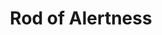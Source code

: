 ---
title: "Rod of Alertness"

rod:
  aura: "Moderate abjuration, divination, enchantment, and evocation"
  casterLevel: "11th"
  prerequisites:
    feats: ["{% feat_link craft-rod %}"]
    spells: ["{% spell_link alarm %}", "{% spell_link detect-chaos %}", "{% spell_link detect-evil %}", "{% spell_link detect-good %}", "{% spell_link detect-law %}", "{% spell_link detect-magic %}", "{% spell_link discern-lies %}", "{% spell_link light %}", "{% spell_link see-invisibility %}", "{% spell_link prayer %}", "{% spell_link animate-objects %}"]
    special: []
  marketPrice: 85000
  description: |
    This rod is indistinguishable from a _+1 light mace_. It has eight flanges on its macelike head. The rod bestows a +1 insight bonus on initiative checks. If grasped firmly, the rod enables the holder to use {% spell_link detect-evil %}, {% spell_link detect-good %}, {% spell_link detect-chaos %}, {% spell_link detect-law %}, {% spell_link detect-magic %}, {% spell_link discern-lies %}, {% spell_link light %}, or {% spell_link see-invisibility %}. Each different use is a standard action.

    If the head of a _rod of alertness_ is planted in the ground, and the possessor wills it to alertness (a standard action), the rod senses any creature within 120 feet who intends to harm the possessor. At the same time, the rod creates the effect of a {% spell_link prayer %} spell upon all creatures friendly to the possessor in a 20-foot radius. Immediately thereafter, the rod sends forth a mental alert to these friendly creatures, warning them of possible danger from the unfriendly creature or creatures within the 120-foot radius. These effects last for 10 minutes, and the rod can perform this function once per day. Last, the rod can be used to simulate the casting of an {% spell_link animate-objects %} spell, utilizing any eleven (or fewer) Small objects located roughly around the perimeter of a 5-foot-radius circle centered on the rod when planted in the ground. Objects remain animated for 11 rounds. The rod can perform this function once per day.
---